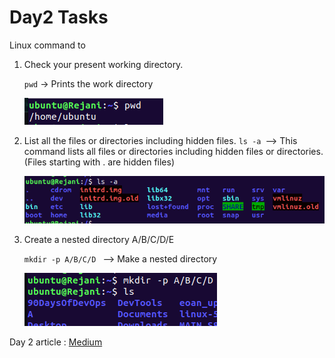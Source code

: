 # Day2 Tasks

Linux command to

1. Check your present working directory.

   `pwd` -> Prints the work directory

   ![pwd](/2023/day02/Screenshots/pwd.png)

2. List all the files or directories including hidden files.
   `ls -a `--> This command lists all files or directories including hidden files or directories. (Files starting with . are hidden files)

   ![pwd](/2023/day02/Screenshots/Hidden-files.png)

3. Create a nested directory A/B/C/D/E

   `mkdir -p A/B/C/D ` --> Make a nested directory

   ![pwd](/2023/day02/Screenshots/Nested.png)

Day 2 article : [Medium](https://medium.com/@rejani2906/day-2-basics-of-linux-ce2d844f61c3)
